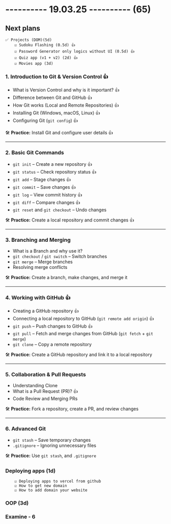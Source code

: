 # ---------- 19.03.25 ---------- (65)

## Next plans

    ✅ Projects (DOM)(5d)
        ☑️ Sudoku Flashing (0.5d) 👍
        ☑️ Password Generator only logics without UI (0.5d) 👍
        ☑️ Quiz app (v1 + v2) (2d) 👍
        ☑️ Movies app (3d) 

### 1. Introduction to Git & Version Control 👍

- What is Version Control and why is it important? 👍
- Difference between Git and GitHub 👍
- How Git works (Local and Remote Repositories) 👍
- Installing Git (Windows, macOS, Linux) 👍
- Configuring Git (`git config`) 👍

🛠 **Practice:** Install Git and configure user details 👍

---

### 2. Basic Git Commands

- `git init` – Create a new repository 👍
- `git status` – Check repository status 👍
- `git add` – Stage changes 👍
- `git commit` – Save changes 👍
- `git log` – View commit history 👍
- `git diff` – Compare changes 👍
- `git reset` and `git checkout` – Undo changes

🛠 **Practice:** Create a local repository and commit changes 👍

---

### 3. Branching and Merging

- What is a Branch and why use it?
- `git checkout` / `git switch` – Switch branches
- `git merge` – Merge branches
- Resolving merge conflicts

🛠 **Practice:** Create a branch, make changes, and merge it

---

### 4. Working with GitHub 👍

- Creating a GitHub repository 👍
- Connecting a local repository to GitHub (`git remote add origin`) 👍
- `git push` – Push changes to GitHub 👍
- `git pull` – Fetch and merge changes from GitHub (`git fetch` + `git merge`)
- `git clone` – Copy a remote repository

🛠 **Practice:** Create a GitHub repository and link it to a local repository

---

### 5. Collaboration & Pull Requests

- Understanding Clone
- What is a Pull Request (PR)? 👍
- Code Review and Merging PRs

🛠 **Practice:** Fork a repository, create a PR, and review changes

---

### 6. Advanced Git

- `git stash` – Save temporary changes
- `.gitignore` – Ignoring unnecessary files

🛠 **Practice:** Use `git stash`, and `.gitignore`

### Deploying apps (1d)

        ☑️ Deploying apps to vercel from github
        ☑️ How to get new domain
        ☑️ How to add domain your website

### OOP (3d)

### Examine - 6
